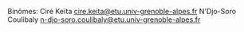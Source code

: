 Binômes:
    Ciré Keïta      cire.keita@etu.univ-grenoble-alpes.fr
    N'Djo-Soro Coulibaly    n-djo-soro.coulibaly@etu.univ-grenoble-alpes.fr